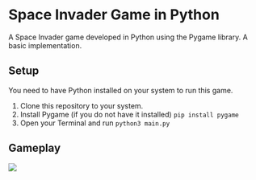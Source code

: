# Space Invader Game in Python

A Space Invader game developed in Python using the Pygame library. A basic implementation.

## Setup

You need to have Python installed on your system to run this game.
1. Clone this repository to your system.
2. Install Pygame (if you do not have it installed) 
   ```pip install pygame```
3. Open your Terminal and run ```python3 main.py```

## Gameplay

<img src="gameplay.gif" loop="true">

